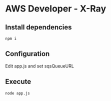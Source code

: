 # AWS Developer - X-Ray

## Install dependencies

`npm i`

## Configuration

Edit app.js and set sqsQueueURL

## Execute

`node app.js`

